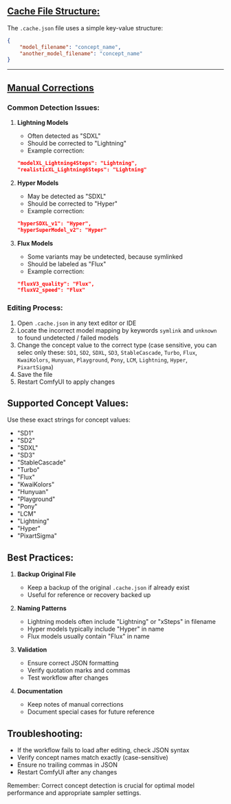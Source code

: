 ## <ins>Cache File Structure:</ins>

The `.cache.json` file uses a simple key-value structure:
```json
{
    "model_filename": "concept_name",
    "another_model_filename": "concept_name"
}
```
<hr>

## <ins>Manual Corrections</ins>

### Common Detection Issues:

1. **Lightning Models**
   - Often detected as "SDXL"
   - Should be corrected to "Lightning"
   - Example correction:
   ```json
   "modelXL_Lightning4Steps": "Lightning",
   "realisticXL_Lightning6Steps": "Lightning"
   ```

2. **Hyper Models**
   - May be detected as "SDXL"
   - Should be corrected to "Hyper"
   - Example correction:
   ```json
   "hyperSDXL_v1": "Hyper",
   "hyperSuperModel_v2": "Hyper"
   ```

3. **Flux Models**
   - Some variants may be undetected, because symlinked
   - Should be labeled as "Flux"
   - Example correction:
   ```json
   "fluxV3_quality": "Flux",
   "fluxV2_speed": "Flux"
   ```

### Editing Process:
1. Open `.cache.json` in any text editor or IDE
2. Locate the incorrect model mapping by keywords `symlink` and `unknown` to found undetected / failed models
3. Change the concept value to the correct type (case sensitive, you can selec only these: `SD1`, `SD2`, `SDXL`, `SD3`, `StableCascade`, `Turbo`, `Flux`, `KwaiKolors`, `Hunyuan`, `Playground`, `Pony`, `LCM`, `Lightning`, `Hyper`, `PixartSigma`)
4. Save the file
5. Restart ComfyUI to apply changes

## Supported Concept Values:
Use these exact strings for concept values:
- "SD1"
- "SD2"
- "SDXL"
- "SD3"
- "StableCascade"
- "Turbo"
- "Flux"
- "KwaiKolors"
- "Hunyuan"
- "Playground"
- "Pony"
- "LCM"
- "Lightning"
- "Hyper"
- "PixartSigma"

## Best Practices:
1. **Backup Original File**
   - Keep a backup of the original `.cache.json` if already exist
   - Useful for reference or recovery backed up

2. **Naming Patterns**
   - Lightning models often include "Lightning" or "xSteps" in filename
   - Hyper models typically include "Hyper" in name
   - Flux models usually contain "Flux" in name

3. **Validation**
   - Ensure correct JSON formatting
   - Verify quotation marks and commas
   - Test workflow after changes

4. **Documentation**
   - Keep notes of manual corrections
   - Document special cases for future reference

## Troubleshooting:
- If the workflow fails to load after editing, check JSON syntax
- Verify concept names match exactly (case-sensitive)
- Ensure no trailing commas in JSON
- Restart ComfyUI after any changes

Remember: Correct concept detection is crucial for optimal model performance and appropriate sampler settings.